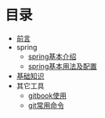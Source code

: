 # 目录

* [前言](README.md)
* spring
    * [spring基本介绍](Spring/spring基本介绍.md)
    * [spring基本用法及配置]()
* [基础知识]()
* 其它工具
    * [gitbook使用](Tools/gitbook的使用.md)
    * [git常用命令](Tools/git常用命令.md)